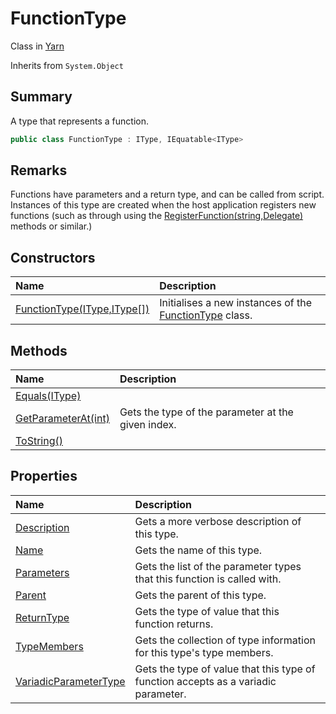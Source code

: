 # FunctionType

Class in [Yarn](/docs/api/csharp/yarn.md)

Inherits from `System.Object`

## Summary


A type that represents a function.


```csharp
public class FunctionType : IType, IEquatable<IType>
```

## Remarks


Functions have parameters and a return type, and can be called from
script. Instances of this type are created when the host
application registers new functions (such as through using the  [RegisterFunction(string,Delegate)](yarn.library.registerfunction-7.md)  methods or similar.)


## Constructors

|Name|Description|
|:---|:---|
|[FunctionType(IType,IType[])](/docs/api/csharp/yarn.functiontype..ctor.md)|Initialises a new instances of the  [FunctionType](yarn.functiontype.md)  class.|

## Methods

|Name|Description|
|:---|:---|
|[Equals(IType)](/docs/api/csharp/yarn.functiontype.equals.md)||
|[GetParameterAt(int)](/docs/api/csharp/yarn.functiontype.getparameterat.md)|Gets the type of the parameter at the given index.|
|[ToString()](/docs/api/csharp/yarn.functiontype.tostring.md)||

## Properties

|Name|Description|
|:---|:---|
|[Description](/docs/api/csharp/yarn.functiontype.description.md)|Gets a more verbose description of this type.|
|[Name](/docs/api/csharp/yarn.functiontype.name.md)|Gets the name of this type.|
|[Parameters](/docs/api/csharp/yarn.functiontype.parameters.md)|Gets the list of the parameter types that this function is called with.|
|[Parent](/docs/api/csharp/yarn.functiontype.parent.md)|Gets the parent of this type.|
|[ReturnType](/docs/api/csharp/yarn.functiontype.returntype.md)|Gets the type of value that this function returns.|
|[TypeMembers](/docs/api/csharp/yarn.functiontype.typemembers.md)|Gets the collection of type information for this type's type members.|
|[VariadicParameterType](/docs/api/csharp/yarn.functiontype.variadicparametertype.md)|Gets the type of value that this type of function accepts as a variadic parameter.|

